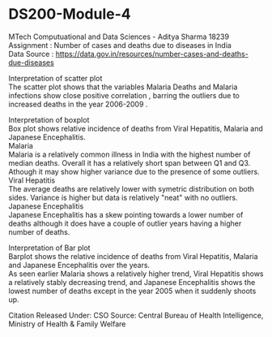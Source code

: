 # DS200-Module-4
MTech Computuational and Data Sciences - Aditya Sharma 18239\
Assignment : Number of cases and deaths due to diseases in India\
Data Source : https://data.gov.in/resources/number-cases-and-deaths-due-diseases


Interpretation of scatter plot\
The scatter plot shows that the variables Malaria Deaths and Malaria infections show close positive correlation , barring the outliers due to increased deaths in the year 2006-2009 .

Interpretation of boxplot\
Box plot shows relative incidence of deaths from Viral Hepatitis, Malaria and Japanese Encephalitis.\
Malaria\
Malaria is a relatively common illness in India with the highest number of median deaths. Overall it has a relatively short span between Q1 and Q3. Athough it may show higher variance due to the presence of some outliers.\
Viral Hepatitis\
The average deaths are relatively lower with symetric distribution on both sides. Variance is higher but data is relatively "neat" with no outliers.\
Japanese Encephalitis\
Japanese Encephalitis has a skew pointing towards a lower number of deaths although it does have a couple of outlier years having a higher number of deaths.

Interpretation of Bar plot\
Barplot shows the relative incidence of deaths from Viral Hepatitis, Malaria and Japanese Encephalitis over the years.\
As seen earlier Malaria shows a relatively higher trend, Viral Hepatitis shows a relatively stably decreasing trend, and Japanese Encephalitis shows the lowest number of deaths except in the year 2005 when it suddenly shoots up.

Citation Released Under: CSO Source: Central Bureau of Health Intelligence, Ministry of Health & Family Welfare
